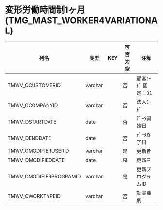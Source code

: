 # 変形労働時間制1ヶ月                                                  (TMG_MAST_WORKER4VARIATIONAL)
| 列名   | 类型   | KEY  | 可否为空 | 注释   |
| ---- | ---- | ---- | ---- | ---- |
|TMWV_CCUSTOMERID|varchar||否|顧客ｺｰﾄﾞ                        固定：01                                                       |
|TMWV_CCOMPANYID|varchar||否|法人ｺｰﾄﾞ                                                                                    |
|TMWV_DSTARTDATE|date||否|ﾃﾞｰﾀ開始日                                                                                   |
|TMWV_DENDDATE|date||否|ﾃﾞｰﾀ終了日                                                                                   |
|TMWV_CMODIFIERUSERID|varchar||是|更新者                                                                                       |
|TMWV_DMODIFIEDDATE|date||是|更新日                                                                                       |
|TMWV_CMODIFIERPROGRAMID|varchar||是|更新プログラムID                                                                                 |
|TMWV_CWORKTYPEID|varchar||否|勤怠種別                                                                                      |
